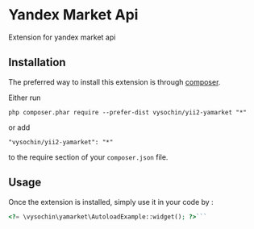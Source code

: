 Yandex Market Api
=================
Extension for yandex market api

Installation
------------

The preferred way to install this extension is through [composer](http://getcomposer.org/download/).

Either run

```
php composer.phar require --prefer-dist vysochin/yii2-yamarket "*"
```

or add

```
"vysochin/yii2-yamarket": "*"
```

to the require section of your `composer.json` file.


Usage
-----

Once the extension is installed, simply use it in your code by  :

```php
<?= \vysochin\yamarket\AutoloadExample::widget(); ?>```